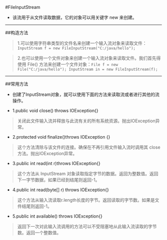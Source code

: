 #FileInputStream

* 该流用于从文件读取数据，它的对象可以用关键字 new 来创建。
***

##构造方法

> 1.可以使用字符串类型的文件名来创建一个输入流对象来读取文件：`InputStream f = new FileInputStream("C:/java/hello");`

> 2.也可以使用一个文件对象来创建一个输入流对象来读取文件。我们首先得使用 File() 方法来创建一个文件对象：`File f = new File("C:/java/hello");
InputStream in = new FileInputStream(f);`
***

##常用方法

* 创建了InputStream对象，就可以使用下面的方法来读取流或者进行其他的流操作。

* 1.public void close() throws IOException{}
> 关闭此文件输入流并释放与此流有关的所有系统资源。抛出IOException异常。
* 2.protected void finalize()throws IOException {}
> 这个方法清除与该文件的连接。确保在不再引用文件输入流时调用其 close 方法。抛出IOException异常。
* 3.public int read(int r)throws IOException{}
> 这个方法从 InputStream 对象读取指定字节的数据。返回为整数值。返回下一字节数据，如果已经到结尾则返回-1。
* 4.public int read(byte[] r) throws IOException{}
> 这个方法从输入流读取r.length长度的字节。返回读取的字节数。如果是文件结尾则返回-1。
* 5.public int available() throws IOException{}
> 返回下一次对此输入流调用的方法可以不受阻塞地从此输入流读取的字节数。返回一个整数值。